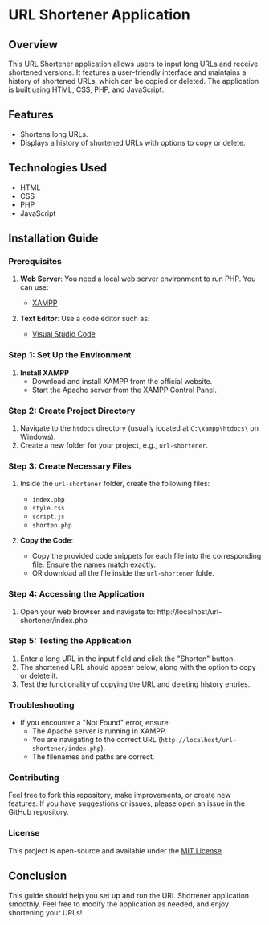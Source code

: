 # URL Shortener Application

## Overview
This URL Shortener application allows users to input long URLs and receive shortened versions. It features a user-friendly interface and maintains a history of shortened URLs, which can be copied or deleted. The application is built using HTML, CSS, PHP, and JavaScript.

## Features
- Shortens long URLs.
- Displays a history of shortened URLs with options to copy or delete.

## Technologies Used
- HTML
- CSS
- PHP
- JavaScript

## Installation Guide

### Prerequisites
1. **Web Server**: You need a local web server environment to run PHP. You can use:
   - [XAMPP](https://www.apachefriends.org/index.html)

2. **Text Editor**: Use a code editor such as:
   - [Visual Studio Code](https://code.visualstudio.com/)

### Step 1: Set Up the Environment
1. **Install XAMPP** 
   - Download and install XAMPP from the official website.
   - Start the Apache server from the XAMPP Control Panel.

### Step 2: Create Project Directory
1. Navigate to the `htdocs` directory (usually located at `C:\xampp\htdocs\` on Windows).
2. Create a new folder for your project, e.g., `url-shortener`.

### Step 3: Create Necessary Files
1. Inside the `url-shortener` folder, create the following files:
   - `index.php`
   - `style.css`
   - `script.js`
   - `shorten.php`

2. **Copy the Code**:
   - Copy the provided code snippets for each file into the corresponding file. Ensure the names match exactly.
   - OR download all the file inside the `url-shortener` folde.

### Step 4: Accessing the Application
1. Open your web browser and navigate to:  http://localhost/url-shortener/index.php

### Step 5: Testing the Application
1. Enter a long URL in the input field and click the "Shorten" button.
2. The shortened URL should appear below, along with the option to copy or delete it.
3. Test the functionality of copying the URL and deleting history entries.

### Troubleshooting
- If you encounter a "Not Found" error, ensure:
  - The Apache server is running in XAMPP.
  - You are navigating to the correct URL (`http://localhost/url-shortener/index.php`).
  - The filenames and paths are correct.

### Contributing
Feel free to fork this repository, make improvements, or create new features. If you have suggestions or issues, please open an issue in the GitHub repository.

### License
This project is open-source and available under the [MIT License](LICENSE).

## Conclusion
This guide should help you set up and run the URL Shortener application smoothly. Feel free to modify the application as needed, and enjoy shortening your URLs!
